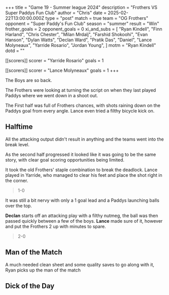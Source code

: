 +++
title = "Game 19 - Summer league 2024"
description = "Frothers VS Super Paddys Fun Club"
author = "Chris"
date = 2025-02-22T13:00:00.000Z
type = "post"
match = true
team = "OG Frothers"
opponent = "Super Paddy's Fun Club"
season = "summer"
result = "Win"
frother_goals = 2
opponent_goals = 0
xi_and_subs = [
  "Ryan Kindell",
  "Finn Harland",
  "Chris Chester",
  "Milan Mrdalj",
  "Farshid Shokoohi",
  "Evan Hanson",
  "Dylan Watts",
  "Declan Ward",
  "Pratik Das",
  "Daniel",
  "Lance Molyneaux",
  "Yarride Rosario",
  "Jordan Young",
]
motm = "Ryan Kindell"
dotd = ""

[[scorers]]
scorer = "Yarride Rosario"
goals = 1

[[scorers]]
scorer = "Lance Molyneaux"
goals = 1
+++

The Boys are so back.

The Frothers were looking at turning the script on when they last played Paddys where we went down in a shoot out.

The First half was full of Frothers chances, with shots raining down on the Paddys goal from every angle. Lance even tried a filthy bicycle kick on.

## Halftime

All the attacking output didn't result in anything and the teams went into the break level.

As the second half progressed it looked like it was going to be the same story, with clear goal scoring opportunities being limited.

It took the old Frothers' staple combination to break the deadlock. Lance played in Yarride, who managed to clear his feet and place the shot right in the corner.

> 1-0

It was still a bit nervy with only a 1 goal lead and a Paddys launching balls over the top.

**Declan** starts off an attacking play with a filthy nutmeg, the ball was then passed quickly between a few of the boys. **Lance** made sure of it, however and put the Frothers 2 up with minutes to spare.

> 2-0

## Man of the Match

A much needed clean sheet and some quality saves to go along with it, Ryan picks up the man of the match

## Dick of the Day
